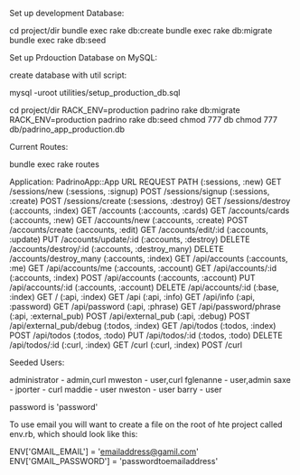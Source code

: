 Set up development Database:

cd project/dir
bundle exec rake db:create
bundle exec rake db:migrate
bundle exec rake db:seed



Set up Prdouction Database on MySQL:

create database with util script:

mysql -uroot utilities/setup_production_db.sql

cd project/dir
RACK_ENV=production padrino rake db:migrate
RACK_ENV=production padrino rake db:seed
chmod 777 db
chmod 777 db/padrino_app_production.db



Current Routes:

bundle exec rake routes

Application: PadrinoApp::App
    URL                           REQUEST  PATH
    (:sessions, :new)               GET    /sessions/new
    (:sessions, :signup)           POST    /sessions/signup
    (:sessions, :create)           POST    /sessions/create
    (:sessions, :destroy)           GET    /sessions/destroy
    (:accounts, :index)             GET    /accounts
    (:accounts, :cards)             GET    /accounts/cards
    (:accounts, :new)               GET    /accounts/new
    (:accounts, :create)           POST    /accounts/create
    (:accounts, :edit)              GET    /accounts/edit/:id
    (:accounts, :update)            PUT    /accounts/update/:id
    (:accounts, :destroy)         DELETE   /accounts/destroy/:id
    (:accounts, :destroy_many)    DELETE   /accounts/destroy_many
    (:accounts, :index)             GET    /api/accounts
    (:accounts, :me)                GET    /api/accounts/me
    (:accounts, :account)           GET    /api/accounts/:id
    (:accounts, :index)            POST    /api/accounts
    (:accounts, :account)           PUT    /api/accounts/:id
    (:accounts, :account)         DELETE   /api/accounts/:id
    (:base, :index)                 GET    /
    (:api, :index)                  GET    /api
    (:api, :info)                   GET    /api/info
    (:api, :password)               GET    /api/password
    (:api, :phrase)                 GET    /api/password/phrase
    (:api, :external_pub)          POST    /api/external_pub
    (:api, :debug)                 POST    /api/external_pub/debug
    (:todos, :index)                GET    /api/todos
    (:todos, :index)               POST    /api/todos
    (:todos, :todo)                 PUT    /api/todos/:id
    (:todos, :todo)               DELETE   /api/todos/:id
    (:curl, :index)                 GET    /curl
    (:curl, :index)                POST    /curl


Seeded Users:

administrator - admin,curl
mweston - user,curl
fglenanne - user,admin
saxe - 
jporter - curl
maddie - user
nweston - user
barry - user

password is 'password'

To use email you will want to create a file on the root of hte project called env.rb, which should look like this:

ENV['GMAIL_EMAIL'] = 'emailaddress@gamil.com'
ENV['GMAIL_PASSWORD'] = 'passwordtoemailaddress'

